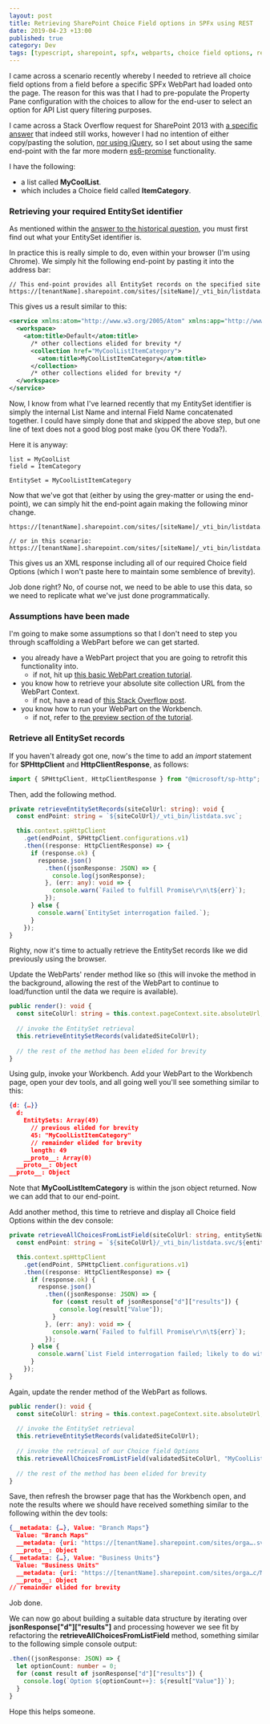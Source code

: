 ```yaml
---
layout: post
title: Retrieving SharePoint Choice Field options in SPFx using REST
date: 2019-04-23 +13:00
published: true
category: Dev
tags: [typescript, sharepoint, spfx, webparts, choice field options, rest]
---
```


I came across a scenario recently whereby I needed to retrieve all choice field options from a field before a specific SPFx WebPart had loaded onto the page. The reason for this was that I had to pre-populate the Property Pane configuration with the choices to allow for the end-user to select an option for API List query filtering purposes.

I came across a Stack Overflow request for SharePoint 2013 with [a specific answer](https://sharepoint.stackexchange.com/a/228022/82938) that indeed still works, however I had no intention of either copy/pasting the solution, [nor using jQuery](https://dreamsof.dev/2019-04-21-weaning-myself-off-of-jquery.md/), so I set about using the same end-point with the far more modern [es6-promise](https://www.npmjs.com/package/es6-promise) functionality.

I have the following:
- a list called **MyCoolList**.
- which includes a Choice field called **ItemCategory**.


### Retrieving your required EntitySet identifier

As mentioned within the [answer to the historical question](https://sharepoint.stackexchange.com/a/228022/82938), you must first find out what your EntitySet identifier is.

In practice this is really simple to do, even within your browser (I'm using Chrome). We simply hit the following end-point by pasting it into the address bar:

~~~text
// This end-point provides all EntitySet records on the specified site
https://[tenantName].sharepoint.com/sites/[siteName]/_vti_bin/listdata.svc
~~~

This gives us a result similar to this:

~~~xml
<service xmlns:atom="http://www.w3.org/2005/Atom" xmlns:app="http://www.w3.org/2007/app" xmlns="http://www.w3.org/2007/app" xml:base="https://[tenantName].sharepoint.com/sites/[siteName]/_vti_bin/listdata.svc/">
  <workspace>
    <atom:title>Default</atom:title>
      /* other collections elided for brevity */
      <collection href="MyCoolListItemCategory">
        <atom:title>MyCoolListItemCategory</atom:title>
      </collection>
      /* other collections elided for brevity */
  </workspace>
</service>
~~~

Now, I know from what I've learned recently that my EntitySet identifier is simply the internal List Name and internal Field Name concatenated together. I could have simply done that and skipped the above step, but one line of text does not a good blog post make (you OK there Yoda?).

Here it is anyway:

~~~text
list = MyCoolList
field = ItemCategory

EntitySet = MyCoolListItemCategory
~~~

Now that we've got that (either by using the grey-matter or using the end-point), we can simply hit the end-point again making the following minor change.

~~~text
https://[tenantName].sharepoint.com/sites/[siteName]/_vti_bin/listdata.svc/[EntitySet]

// or in this scenario:
https://[tenantName].sharepoint.com/sites/[siteName]/_vti_bin/listdata.svc/MyCoolListItemCategory
~~~

This gives us an XML response including all of our required Choice field Options (which I won't paste here to maintain some semblence of brevity).

Job done right? No, of course not, we need to be able to use this data, so we need to replicate what we've just done programmatically.


### Assumptions have been made

I'm going to make some assumptions so that I don't need to step you through scaffolding a WebPart before we can get started.

- you already have a WebPart project that you are going to retrofit this functionality into.
  - if not, hit up [this basic WebPart creation tutorial](https://docs.microsoft.com/en-us/sharepoint/dev/spfx/web-parts/get-started/build-a-hello-world-web-part).
- you know how to retrieve your absolute site collection URL from the WebPart Context.
  - if not, have a read of [this Stack Overflow post](https://sharepoint.stackexchange.com/questions/211810/how-to-retrieve-pagecontext-in-spfx).
- you know how to run your WebPart on the Workbench.
  - if not, refer to [the preview section of the tutorial](https://docs.microsoft.com/en-us/sharepoint/dev/spfx/web-parts/get-started/build-a-hello-world-web-part#preview-the-web-part).


### Retrieve all EntitySet records

If you haven't already got one, now's the time to add an *import* statement for **SPHttpClient** and **HttpClientResponse**, as follows:

~~~ts
import { SPHttpClient, HttpClientResponse } from "@microsoft/sp-http";
~~~

Then, add the following method.

~~~ts
private retrieveEntitySetRecords(siteColUrl: string): void {
  const endPoint: string = `${siteColUrl}/_vti_bin/listdata.svc`;

  this.context.spHttpClient
    .get(endPoint, SPHttpClient.configurations.v1)
    .then((response: HttpClientResponse) => {
      if (response.ok) {
        response.json()
          .then((jsonResponse: JSON) => {
            console.log(jsonResponse);
          }, (err: any): void => {
            console.warn(`Failed to fulfill Promise\r\n\t${err}`);
          });
      } else {
        console.warn(`EntitySet interrogation failed.`);
      }
    });
}
~~~

Righty, now it's time to actually retrieve the EntitySet records like we did previously using the browser.

Update the WebParts' render method like so (this will invoke the method in the background, allowing the rest of the WebPart to continue to load/function until the data we require is available).

~~~ts
public render(): void {
  const siteColUrl: string = this.context.pageContext.site.absoluteUrl; // if you don't understand this, read the link previously mentioned under "Assumptions have been made"
  
  // invoke the EntitySet retrieval
  this.retrieveEntitySetRecords(validatedSiteColUrl);
  
  // the rest of the method has been elided for brevity
}
~~~

Using gulp, invoke your Workbench. Add your WebPart to the Workbench page, open your dev tools, and all going well you'll see something similar to this:

~~~json
{d: {…}}
  d:
    EntitySets: Array(49)
      // previous elided for brevity
      45: "MyCoolListItemCategory"
      // remainder elided for brevity
      length: 49
    __proto__: Array(0)
  __proto__: Object
__proto__: Object
~~~

Note that **MyCoolListItemCategory** is within the json object returned. Now we can add that to our end-point.

Add another method, this time to retrieve and display all Choice field Options within the dev console:

~~~ts
private retrieveAllChoicesFromListField(siteColUrl: string, entitySetName: string): void {
  const endPoint: string = `${siteColUrl}/_vti_bin/listdata.svc/${entitySetName}`;

  this.context.spHttpClient
    .get(endPoint, SPHttpClient.configurations.v1)
    .then((response: HttpClientResponse) => {
      if (response.ok) {
        response.json()
          .then((jsonResponse: JSON) => {
            for (const result of jsonResponse["d"]["results"]) {
              console.log(result["Value"]);
            }
          }, (err: any): void => {
            console.warn(`Failed to fulfill Promise\r\n\t${err}`);
          });
      } else {
        console.warn(`List Field interrogation failed; likely to do with interrogation of the incorrect listdata.svc end-point.`);
      }
    });
}
~~~

Again, update the render method of the WebPart as follows.

~~~ts
public render(): void {
  const siteColUrl: string = this.context.pageContext.site.absoluteUrl;
  
  // invoke the EntitySet retrieval
  this.retrieveEntitySetRecords(validatedSiteColUrl);
  
  // invoke the retrieval of our Choice field Options
  this.retrieveAllChoicesFromListField(validatedSiteColUrl, "MyCoolListItemCategory");
  
  // the rest of the method has been elided for brevity
}
~~~

Save, then refresh the browser page that has the Workbench open, and note the results where we should have received something similar to the following within the dev tools:

~~~json
{__metadata: {…}, Value: "Branch Maps"}
  Value: "Branch Maps"
  __metadata: {uri: "https://[tenantName].sharepoint.com/sites/orga….svc/MyCoolListItemCategory('Branch%20Maps')", type: "Microsoft.SharePoint.DataService.WayfindingLinksLinkCategoryValue"}
  __proto__: Object
{__metadata: {…}, Value: "Business Units"}
  Value: "Business Units"
  __metadata: {uri: "https://[tenantName].sharepoint.com/sites/orga…c/MyCoolListItemCategory('Business%20Units')", type: "Microsoft.SharePoint.DataService.WayfindingLinksLinkCategoryValue"}
  __proto__: Object
// remainder elided for brevity
~~~

Job done.

We can now go about building a suitable data structure by iterating over **jsonResponse["d"]["results"]** and processing however we see fit by refactoring the **retrieveAllChoicesFromListField** method, something similar to the following simple console output:

~~~ts
.then((jsonResponse: JSON) => {
  let optionCount: number = 0;
  for (const result of jsonResponse["d"]["results"]) {
    console.log(`Option ${optionCount++}: ${result["Value"]}`);
  }
}
~~~

Hope this helps someone.

